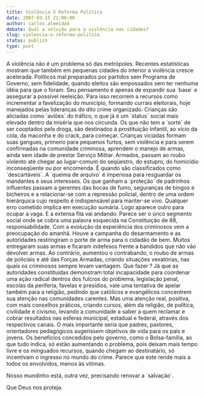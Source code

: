 ```yaml
---
title: Violência X Reforma Política
date: 2007-03-15 21:00:00
author: carlos.almeida4
debate: Qual a solução para a violência nas cidades?
slug: violencia-x-reforma-politica
status: publish 
type: post
---
```


A violência não é um problema só das metrópoles. Recentes estatísticas mostram que também em pequenas cidades do interior a violência cresce acelerada. Políticos mal preparados por partidos sem Programa de Governo, sem fidelidade, quando eleitos são empossados sem ter nenhuma idéia para que o foram. Seu pensamento é apenas de expandir sua ´base´ e assegurar a possível reeleição. Para isso recorrem a recursos como incrementar a favelização do município, formando currais eleitorais, hoje manejados pelas lideranças do dito crime organizado. Crianças são aliciadas como ´aviões´ do tráfico, o que já é um ´status´ social mais elevado dentro da miséria que nos circunda. Os que não tem a ´sorte´ de ser cooptados pela droga, são destinados à prostituição infantil, ao vício da cola, da maconha e do crack, para começar. Crianças viciadas formam suas gangues, primeiro para pequenos furtos, sem violência e para serem confirmadas na comunidade criminosa, aprendem o manejo de armas, ainda sem idade de prestar Serviço Militar. Armados, passam ao roubo violento até chegar ao lugar-comum do seqüestro, do estupro, do homicídio inconseqüente ou por encomenda. É quando são classificados como ´descartáveis´. A ´queima de arquivo´ é imperiosa para resguardar os mandantes e seus interesses. Os que ganham a ´proteção´ de padrinhos influentes passam a gerentes das bocas de fumo, seguranças de bingos e bicheiros e a relacionar-se com a repressão policial, dentro de uma ordem hierárquica cujo respeito é indispensável para manter-se vivo. Qualquer erro cometido implica em execução sumária. Logo aparece outro para ocupar a vaga. E a extensa fila vai andando. Parece ser o únco segmento social onde se cobra uma palavra esquecida na Constituição de 88, responsabilidade. Com a evolução da experiência dos criminosos vem a preocupação do amanhã. Houve a campanha do desarmamento e as autoridades restringiram o porte de arma para o cidadão de bem. Muitos entregaram suas armas e ficaram indefesos frente a bandidos que não vão devolver armas. Ao contrário, aumentou o contrabando, o roubo de armas de policiais e até das Forças Armadas, criando situações vexatórias, nas quais os criminosos sempre levam vantagem. Que fazer ? Já que as autoridades constituídas demonstram total incapacidade para coordenar uma ação radical dentros dos fulcros do problema, legislação penal, escolas da periferia, favelas e presídios, vale uma tentativa de apelar também para a religião, pedindo que católicos e evangélicos concentrem sua atenção nas comunidades carentes. Mas uma atenção real, positiva, com mais conselhos práticos, criando cursos, além da religião, de política, civilidade e civismo, levando a comunidade a saber a quem reclamar e cobrar resultados nas esferas municipal, estadual e federal, através dos respectivos canais. O mais importante seria que padres, pastores, orientadores pedagógicos sugerissem objetivos de vida para os pais e jovens. Os benefícios concedidos pelo governo, como o Bolsa-família, ao que tudo indica, só estão aumentando o problema, pois deixam mais tempo livre e os minguados recursos, quando chegam ao destinatário, só incentivam o ingresso no mundo do crime. Parece que este rende mais a todos os envolvidos, menos às vitimas.  

 Nosso mundinho está, outra vez, precisando renovar a ´salvação´.  

Que Deus nos proteja.
